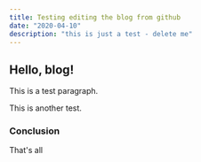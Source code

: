 ```yaml
---
title: Testing editing the blog from github
date: "2020-04-10"
description: "this is just a test - delete me"
---
```


## Hello, blog!

This is a test paragraph.

This is another test.

### Conclusion

That's all
